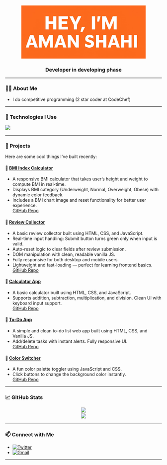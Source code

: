 <!-- Banner Title with Orange Background -->
<p align="center">
  <img src="https://raw.githubusercontent.com/aman-shahi-dev/aman-shahi-dev/main/me-1.jpg" alt="Aman Shahi Banner" width=400/>
</p>


<h3 align="center">Developer in developing phase</h3>

---

### 🧑‍💻 About Me

- I do competitive programming (2 star coder at CodeChef)

---

### 🔧 Technologies I Use

<p align="left">
  <img src="https://skillicons.dev/icons?i=html,css,js,react,nodejs,cpp,github,git" />
</p>

---

### 📁 Projects

Here are some cool things I've built recently:

#### 🔹 [BMI Index Calculator](https://aman-shahi-dev.github.io/bmi-index-calculator-responsive/)
- A responsive BMI calculator that takes user’s height and weight to compute BMI in real-time.
- Displays BMI category (Underweight, Normal, Overweight, Obese) with dynamic color feedback.
- Includes a BMI chart image and reset functionality for better user experience.<br>
[GitHub Repo](https://github.com/aman-shahi-dev/bmi-index-calculator-responsive)


#### 🔹 [Review Collector](https://aman-shahi-dev.github.io/review-collector/)
- A basic review collector built using HTML, CSS, and JavaScript.
- Real-time input handling: Submit button turns green only when input is valid.
- Auto-reset logic to clear fields after review submission.
- DOM manipulation with clean, readable vanilla JS.
- Fully responsive for both desktop and mobile users.
- Lightweight and fast-loading — perfect for learning frontend basics.<br>
[GitHub Repo](https://github.com/aman-shahi-dev/review-collector)


#### 🔹 [Calculator App](https://aman-shahi-dev.github.io/calculator-using-JS/)
- A basic calculator built using HTML, CSS, and JavaScript.  
- Supports addition, subtraction, multiplication, and division. Clean UI with keyboard input support.<br>
[GitHub Repo](https://github.com/aman-shahi-dev/calculator-using-JS)


#### 🔹 [To-Do App](https://aman-shahi-dev.github.io/todo-app/)
- A simple and clean to-do list web app built using HTML, CSS, and Vanilla JS.  
- Add/delete tasks with instant alerts. Fully responsive UI.<br>
[GitHub Repo](https://github.com/aman-shahi-dev/todo-app)

#### 🔹 [Color Switcher](https://aman-shahi-dev.github.io/Color-Switcher/)
- A fun color palette toggler using JavaScript and CSS.  
- Click buttons to change the background color instantly.<br>
[GitHub Repo](https://github.com/aman-shahi-dev/Color-Switcher)

---


### 📈 GitHub Stats

<p align="center">
  <img src="https://github-readme-stats.vercel.app/api?username=aman-shahi-dev&show_icons=true&theme=tokyonight" />
  <br />
  <img src="https://github-readme-streak-stats.herokuapp.com/?user=aman-shahi-dev&theme=tokyonight" />
</p>

---

### 📫 Connect with Me

- [![Twitter](https://img.shields.io/badge/Twitter-@amanshahidev-1DA1F2?style=flat&logo=twitter&logoColor=white)](https://twitter.com/amanshahidev)
- [![Gmail](https://img.shields.io/badge/Email-amanshahidev@gmail.com-D14836?style=flat&logo=gmail&logoColor=white)](mailto:amanshahidev@gmail.com)

---
